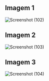 ## Imagem 1
![Screenshot (102)](https://github.com/rafaelrgsenhorinho/Desafios-Ai-Azure-DIO/assets/96319650/a7d1985a-0763-4d75-b6ec-0506a0a33bba)


## Imagem 2
![Screenshot (103)](https://github.com/rafaelrgsenhorinho/Desafios-Ai-Azure-DIO/assets/96319650/6f5d60aa-c78d-41ea-9f2e-39df8bfccba8)


## Imagem 3
![Screenshot (104)](https://github.com/rafaelrgsenhorinho/Desafios-Ai-Azure-DIO/assets/96319650/8a35b22c-39b7-4bd6-a57f-4a9822de2aa5)
